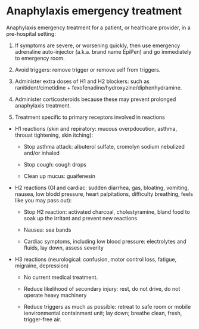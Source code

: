 # Anaphylaxis emergency treatment

Anaphylaxis emergency treatment for a patient, or healthcare provider, in a pre-hospital setting:

1. If symptoms are severe, or worsening quickly, then use emergency adrenaline auto-injector (a.k.a. brand name EpiPen) and go immediately to emergency room.

2. Avoid triggers: remove trigger or remove self from triggers.

3. Administer extra doses of H1 and H2 blockers: such as ranitident/cimetidine + fexofenadine/hydroxyzine/diphenhydramine.
  
4. Administer corticosteroids because these may prevent prolonged anaphylaxis treatment.

5. Treatment specific to primary receptors involved in reactions
  
  * H1 reactions (skin and repiratory: mucous overpdocution, asthma, throuat tightening, skin itching):

    * Stop asthma attack: albuterol sulfate, cromolyn sodium nebulized and/or inhaled

    * Stop cough: cough drops

    * Clean up mucus: guaifenesin

  * H2 reactions (GI and cardiac: sudden diarrhea, gas, bloating, vomiting, nausea, low blodd pressure, heart palpitations, difficulty breathing, feels like you may pass out):

    * Stop H2 reaction: activated charcoal, cholestyramine, bland food to soak up the irritant and prevent new reactions
  
    * Nausea: sea bands

    * Cardiac symptoms, including low blood pressure: electrolytes and fluids, lay down, assess severity

  * H3 reactions (neurological: confusion, motor control loss, fatigue, migraine, depression)

    * No current medical treatment.

    * Reduce likelihood of secondary injury: rest, do not drive, do not operate heavy machinery

    * Reduce triggers as much as possible: retreat to safe room or mobile ienvironmental containment unit; lay down; breathe clean, fresh, trigger-free air.
